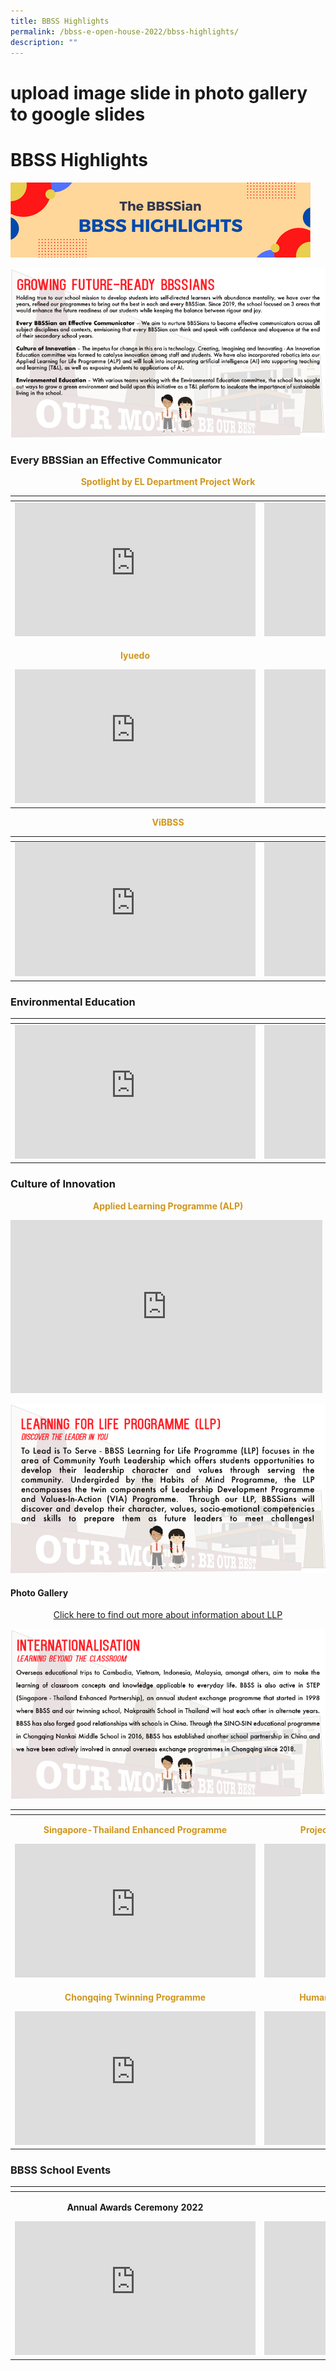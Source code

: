 ```yaml
---
title: BBSS Highlights
permalink: /bbss-e-open-house-2022/bbss-highlights/
description: ""
---
```

# upload image slide in photo gallery to google slides
# BBSS Highlights

![](/images/Bbss%20e%20open%20house%202022/3_BBSS%20Highligths.png)

![](/images/Bbss%20e%20open%20house%202022/growing-future-ready-bbsians.png)


### Every BBSSian an Effective Communicator

<p style="text-align: center; color: #cf961c"><b>Spotlight by EL Department Project Work</b></p>

<table>
<thead>
  <tr>
    <th></th>
    <th></th>
  </tr>
</thead>
<tbody>
  <tr>
    <td><iframe width="385" height="214" src="https://www.youtube.com/embed/Siypas9pBkQ" title="BBSS Effective Communication Project Work - Lower Sec" frameborder="0" allow="accelerometer; autoplay; clipboard-write; encrypted-media; gyroscope; picture-in-picture" allowfullscreen></iframe></td>
    <td><iframe width="385" height="214" src="https://www.youtube.com/embed/liwJuuJtzUI" title="BBSS Effective Communication Project Work - Upper Sec" frameborder="0" allow="accelerometer; autoplay; clipboard-write; encrypted-media; gyroscope; picture-in-picture" allowfullscreen></iframe></td>
  </tr>
  <tr>
    <td><p style="text-align: center; color: #cf961c"><b>Iyuedo</b></p><iframe width="385" height="214" src="https://www.youtube.com/embed/-rDuw2Y2D3c" title="BBSS Iyuedo" frameborder="0" allow="accelerometer; autoplay; clipboard-write; encrypted-media; gyroscope; picture-in-picture" allowfullscreen></iframe></td>
    <td><p style="text-align: center; color: #cf961c"><b>Echolites</b></p><iframe width="385" height="214" src="https://www.youtube.com/embed/VPHPBFhf6PA" title="BBSS Echoes Journey" frameborder="0" allow="accelerometer; autoplay; clipboard-write; encrypted-media; gyroscope; picture-in-picture" allowfullscreen></iframe></td>
  </tr>
</tbody>
</table>

<p style="text-align: center; color: #cf961c"><b>ViBBSS</b></p>

<table>
<thead>
  <tr>
    <th></th>
    <th></th>
  </tr>
</thead>
<tbody>
  <tr>
    <td><iframe width="385" height="214" src="https://www.youtube.com/embed/H0iSnOLgFIk" title="viBBSS 2021" frameborder="0" allow="accelerometer; autoplay; clipboard-write; encrypted-media; gyroscope; picture-in-picture" allowfullscreen></iframe></td>
    <td><iframe width="385" height="214" src="https://www.youtube.com/embed/rwRmThi6ORU" title="viBBSS Teachers' Day Dedication 2021" frameborder="0" allow="accelerometer; autoplay; clipboard-write; encrypted-media; gyroscope; picture-in-picture" allowfullscreen></iframe></td>
  </tr>
</tbody>
</table>

### Environmental Education

<table>
<thead>
  <tr>
    <th></th>
    <th></th>
  </tr>
</thead>
<tbody>
  <tr>
    <td><iframe width="385" height="214" src="https://www.youtube.com/embed/Ti2z8OlMPLc" title="BBSS Car Free Day 2022 Video" frameborder="0" allow="accelerometer; autoplay; clipboard-write; encrypted-media; gyroscope; picture-in-picture" allowfullscreen></iframe></td>
    <td><iframe width="385" height="214" src="https://www.youtube.com/embed/JKEf9H7TICA" title="BBSS Sustainability Trail Snippet Video" frameborder="0" allow="accelerometer; autoplay; clipboard-write; encrypted-media; gyroscope; picture-in-picture" allowfullscreen></iframe></td>
  </tr>
</tbody>
</table>

### Culture of Innovation

<p style="text-align: center; color: #cf961c"><b>  Applied Learning Programme (ALP)</b></p>

<iframe width="499" height="277" src="https://www.youtube.com/embed/kXSnyaAYs1I" title="BBSS Applied Learning Programme (ALP)" frameborder="0" allow="accelerometer; autoplay; clipboard-write; encrypted-media; gyroscope; picture-in-picture" allowfullscreen></iframe>


![](/images/Bbss%20e%20open%20house%202022/LLP-Liner.png)

#### Photo Gallery

<center><a href="/our-bbss-experience/Key-Programmes/learning-for-life-programme-llp/" target="_blank">Click here to find out more about information about LLP</a></center>

![](/images/Bbss%20e%20open%20house%202022/internationalisation-liner.png)


<table>
<thead>
  <tr>
    <th></th>
    <th></th>
  </tr>
</thead>
<tbody>
  <tr>
    <td><p style="text-align: center; color: #cf961c"><b>Singapore-Thailand Enhanced Programme</b></p><iframe width="385" height="214" src="https://www.youtube.com/embed/M-IxBxXhjM0" title="BBSS Singapore - Thailand Exchange Programme (STEP)" frameborder="0" allow="accelerometer; autoplay; clipboard-write; encrypted-media; gyroscope; picture-in-picture" allowfullscreen></iframe></td>
    <td><p style="text-align: center; color: #cf961c"><b>Project Heartwork V: Banten, Indonesia</b></p><iframe width="385" height="214" src="https://www.youtube.com/embed/z7UMHs7ZRsU" title="BBSS Project Heartwork V video" frameborder="0" allow="accelerometer; autoplay; clipboard-write; encrypted-media; gyroscope; picture-in-picture" allowfullscreen></iframe></td>
  </tr>
  <tr>
    <td><p style="text-align: center; color: #cf961c"><b>Chongqing Twinning Programme</b></p><iframe width="385" height="214" src="https://www.youtube.com/embed/pqo6yvSCp8k" title="BBSS Chongqing Twinning Programme" frameborder="0" allow="accelerometer; autoplay; clipboard-write; encrypted-media; gyroscope; picture-in-picture" allowfullscreen></iframe></td>
    <td><p style="text-align: center; color: #cf961c"><b> Humanities Department - Harbin, China</b></p><iframe width="385" height="214" src="https://www.youtube.com/embed/pqEPgrZ_Gk0" title="2019 Humanities Trip to Harbin" frameborder="0" allow="accelerometer; autoplay; clipboard-write; encrypted-media; gyroscope; picture-in-picture" allowfullscreen></iframe></td>
  </tr>
</tbody>
</table>


### BBSS School Events

<table>
<thead>
  <tr>
    <th></th>
    <th></th>
  </tr>
</thead>
<tbody>
  <tr>
    <td><p style="text-align: center"><b>Annual Awards Ceremony 2022</b></p><iframe width="385" height="214" src="https://www.youtube.com/embed/lfxABIJx7ho" title="Bukit Batok Secondary School Annual Awards Ceremony (AAC) 2022" frameborder="0" allow="accelerometer; autoplay; clipboard-write; encrypted-media; gyroscope; picture-in-picture" allowfullscreen></iframe></td>
    <td><p style="text-align: center"><b>Rhapsody 2022</b></p><iframe width="385" height="214" src="https://www.youtube.com/embed/HTRDiCqbGBo" title="BBSS Rhapsody 2022" frameborder="0" allow="accelerometer; autoplay; clipboard-write; encrypted-media; gyroscope; picture-in-picture" allowfullscreen></iframe></td>
  </tr>
</tbody>
</table>